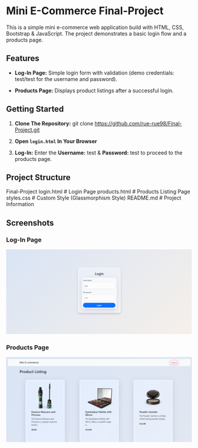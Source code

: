 # Mini E-Commerce Final-Project

This is a simple mini e-commerce web application build with HTML, CSS, Bootstrap & JavaScript. The project demonstrates a basic login flow and a products page.

## Features

- **Log-In Page:**
    Simple login form with validation (demo credentials: test/test for the username and password).

- **Products Page:**
    Displays product listings after a successful login.

## Getting Started

1. **Clone The Repository:** git clone https://github.com/rue-rue98/Final-Project.git

2. **Open `login.html` In Your Browser**

3. **Log-In:**
    Enter the **Username:** test & **Password:** test to proceed to the products page.

## Project Structure

Final-Project
    login.html      # Login Page
    products.html   # Products Listing Page
    styles.css      # Custom Style (Glassmorphism Style)
    README.md       # Project Information

## Screenshots

### Log-In Page
![Log-In Page](Images/loginpage.png)

### Products Page
![Products Page](Images/productspage.png)